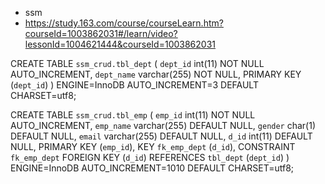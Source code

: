 * ssm 
* https://study.163.com/course/courseLearn.htm?courseId=1003862031#/learn/video?lessonId=1004621444&courseId=1003862031

CREATE TABLE `ssm_crud.tbl_dept` (
  `dept_id` int(11) NOT NULL AUTO_INCREMENT,
  `dept_name` varchar(255) NOT NULL,
  PRIMARY KEY (`dept_id`)
) ENGINE=InnoDB AUTO_INCREMENT=3 DEFAULT CHARSET=utf8;


CREATE TABLE `ssm_crud.tbl_emp` (
  `emp_id` int(11) NOT NULL AUTO_INCREMENT,
  `emp_name` varchar(255) DEFAULT NULL,
  `gender` char(1) DEFAULT NULL,
  `email` varchar(255) DEFAULT NULL,
  `d_id` int(11) DEFAULT NULL,
  PRIMARY KEY (`emp_id`),
  KEY `fk_emp_dept` (`d_id`),
  CONSTRAINT `fk_emp_dept` FOREIGN KEY (`d_id`) REFERENCES `tbl_dept` (`dept_id`)
) ENGINE=InnoDB AUTO_INCREMENT=1010 DEFAULT CHARSET=utf8;


